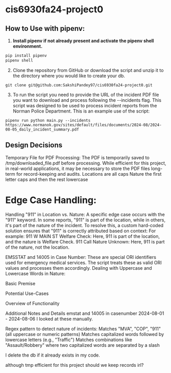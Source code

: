 # cis6930fa24-project0

## How to Use with pipenv:

1. **Install pipenv if not already present and activate the pipenv shell environment.**

```bash
pip install pipenv
pipenv shell
```
2. Clone the repository from GitHub or download the script and unzip it to the directory where you would like to create your db.
```
git clone git@github.com:SakshiPandey97/cis6930fa24-project0.git
```
3. To run the script you need to provide the URL of the incident PDF file you want to download and process following the --incidents flag. This script was designed to be used to process incident reports from the Norman Police Department. This is an example use of the script:
```
pipenv run python main.py --incidents https://www.normanok.gov/sites/default/files/documents/2024-08/2024-08-05_daily_incident_summary.pdf
```
## Design Decisions
Temporary File for PDF Processing:
The PDF is temporarily saved to /tmp/downloaded_file.pdf before processing. While efficient for this project, in real-world applications, it may be necessary to store the PDF files long-term for record-keeping and audits.
Locations are all caps
Nature the first letter caps and then the rest lowercase
# Edge Case Handling:
Handling "911" in Location vs. Nature: A specific edge case occurs with the "911" keyword. In some reports, "911" is part of the location, while in others, it's part of the nature of the incident. To resolve this, a custom hard-coded solution ensures that "911" is correctly attributed based on context:
For example:
911 W MAIN ST Welfare Check: Here, 911 is part of the location, and the nature is Welfare Check.
911 Call Nature Unknown: Here, 911 is part of the nature, not the location.

EMSSTAT and 14005 in Case Number: These are special ORI identifiers used for emergency medical services. The script treats these as valid ORI values and processes them accordingly.
Dealing with Uppercase and Lowercase Words in Nature:

Basic Premise

Potential Use-Cases

Overview of Functionality

Additional Notes and Details
emstat and 14005 in casenumber
2024-08-01 - 2024-08-06 I looked at these manually.

Regex pattern to detect nature of incidents:
Matches "MVA", "COP", "911" (all uppercase or numeric patterns)
Matches capitalized words followed by lowercase letters (e.g., "Traffic")
Matches combinations like "Assault/Robbery" where two capitalized words are separated by a slash

I delete the db if it already exists in my code. 

although tmp efficient for this project should we keep records irl?
